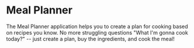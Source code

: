 # Meal Planner

The Meal Planner application helps you to create a plan for cooking based on recipes you know. No more struggling questions "What I'm gonna cook today?" -- just create a plan, buy the ingredients, and cook the meal!
